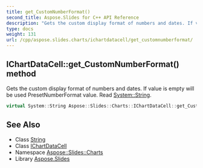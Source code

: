 ```yaml
---
title: get_CustomNumberFormat()
second_title: Aspose.Slides for C++ API Reference
description: "Gets the custom display format of numbers and dates. If value is empty will be used PresetNumberFormat value. Read System::String."
type: docs
weight: 131
url: /cpp/aspose.slides.charts/ichartdatacell/get_customnumberformat/
---
```

## IChartDataCell::get_CustomNumberFormat() method


Gets the custom display format of numbers and dates. If value is empty will be used PresetNumberFormat value. Read [System::String](../../../system/string/).

```cpp
virtual System::String Aspose::Slides::Charts::IChartDataCell::get_CustomNumberFormat()=0
```


## See Also

* Class [String](../../system/string/)
* Class [IChartDataCell](./)
* Namespace [Aspose::Slides::Charts](../)
* Library [Aspose.Slides](../../)
